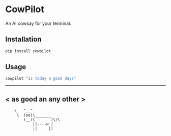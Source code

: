 # CowPilot

An AI cowsay for your terminal.

## Installation

```bash
pip install cowpilot
```

## Usage

```bash
cowpilot "Is today a good day?"
```
 ______________________
< as good an any other >
 ----------------------
        \   ^__^
         \  (oo)\_______
            (__)\       )\/\
                ||----w |
                ||     ||